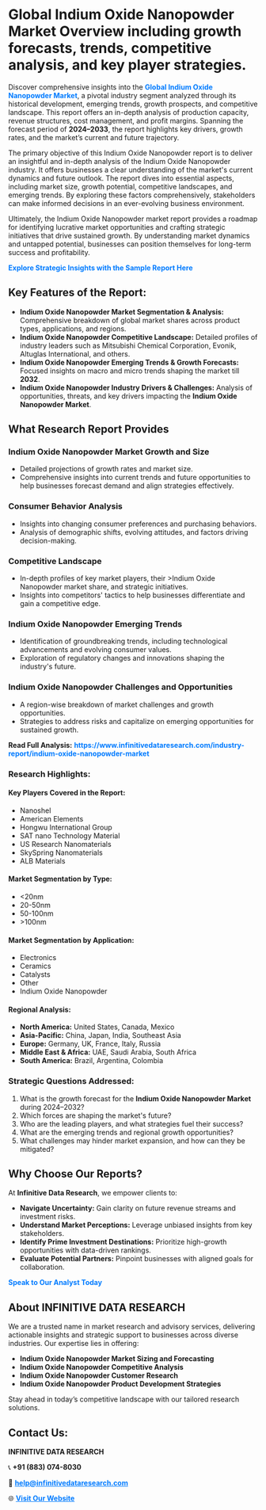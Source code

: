 <h1>Global Indium Oxide Nanopowder Market Overview including growth forecasts, trends, competitive analysis, and key player strategies.</h1>
<p>
Discover comprehensive insights into the 
<a href="https://www.infinitivedataresearch.com/industry-report/indium-oxide-nanopowder-market" rel="dofollow" style="color: #007BFF; text-decoration: none;"><strong>Global Indium Oxide Nanopowder Market</strong></a>, a pivotal industry segment analyzed through its historical development, emerging trends, growth prospects, and competitive landscape. This report offers an in-depth analysis of production capacity, revenue structures, cost management, and profit margins. Spanning the forecast period of <strong>2024–2033</strong>, the report highlights key drivers, growth rates, and the market’s current and future trajectory.
</p>
<p>
The primary objective of this Indium Oxide Nanopowder report is to deliver an insightful and in-depth analysis of the Indium Oxide Nanopowder industry. It offers businesses a clear understanding of the market's current dynamics and future outlook. The report dives into essential aspects, including market size, growth potential, competitive landscapes, and emerging trends. By exploring these factors comprehensively, stakeholders can make informed decisions in an ever-evolving business environment.
</p>
<p>
Ultimately, the Indium Oxide Nanopowder market report provides a roadmap for identifying lucrative market opportunities and crafting strategic initiatives that drive sustained growth. By understanding market dynamics and untapped potential, businesses can position themselves for long-term success and profitability.
</p>
<p>
<a href="https://www.infinitivedataresearch.com/request-sample/reportId=112565" style="color: #007BFF; text-decoration: none;"><strong>Explore Strategic Insights with the Sample Report Here</strong></a>
</p>

<h2>Key Features of the Report:</h2>
<ul>
<li><strong>Indium Oxide Nanopowder Market Segmentation & Analysis:</strong> Comprehensive breakdown of global market shares across product types, applications, and regions.</li>
<li><strong>Indium Oxide Nanopowder Competitive Landscape:</strong> Detailed profiles of industry leaders such as Mitsubishi Chemical Corporation, Evonik, Altuglas International, and others.</li>
<li><strong>Indium Oxide Nanopowder Emerging Trends & Growth Forecasts:</strong> Focused insights on macro and micro trends shaping the market till <strong>2032</strong>.</li>
<li><strong>Indium Oxide Nanopowder Industry Drivers & Challenges:</strong> Analysis of opportunities, threats, and key drivers impacting the <strong>Indium Oxide Nanopowder Market</strong>.</li>
</ul>

<h2>What Research Report Provides</h2>
<h3>Indium Oxide Nanopowder Market Growth and Size</h3>
<ul>
<li>Detailed projections of growth rates and market size.</li>
<li>Comprehensive insights into current trends and future opportunities to help businesses forecast demand and align strategies effectively.</li>
</ul>

<h3>Consumer Behavior Analysis</h3>
<ul>
<li>Insights into changing consumer preferences and purchasing behaviors.</li>
<li>Analysis of demographic shifts, evolving attitudes, and factors driving decision-making.</li>
</ul>

<h3>Competitive Landscape</h3>
<ul>
<li>In-depth profiles of key market players, their >Indium Oxide Nanopowder market share, and strategic initiatives.</li>
<li>Insights into competitors' tactics to help businesses differentiate and gain a competitive edge.</li>
</ul>

<h3>Indium Oxide Nanopowder Emerging Trends</h3>
<ul>
<li>Identification of groundbreaking trends, including technological advancements and evolving consumer values.</li>
<li>Exploration of regulatory changes and innovations shaping the industry's future.</li>
</ul>

<h3>Indium Oxide Nanopowder Challenges and Opportunities</h3>
<ul>
<li>A region-wise breakdown of market challenges and growth opportunities.</li>
<li>Strategies to address risks and capitalize on emerging opportunities for sustained growth.</li>
</ul>
<p><strong>Read Full Analysis:</strong> <a href="https://www.infinitivedataresearch.com/industry-report/indium-oxide-nanopowder-market" rel="dofollow" style="color: #007BFF; text-decoration: none;"><strong>https://www.infinitivedataresearch.com/industry-report/indium-oxide-nanopowder-market</strong></a></p>
<h3>Research Highlights:</h3>
<h4>Key Players Covered in the Report:</h4>
<ul><li>Nanoshel</li><li>American Elements</li><li>Hongwu International Group</li><li>SAT nano Technology Material</li><li>US Research Nanomaterials</li><li>SkySpring Nanomaterials</li><li>ALB Materials</li></ul>
<h4>Market Segmentation by Type:</h4>
<ul><li>&lt;20nm</li><li>20-50nm</li><li>50-100nm</li><li>&gt;100nm</li></ul>
<h4>Market Segmentation by Application:</h4>
<ul><li>Electronics</li><li>Ceramics</li><li>Catalysts</li><li>Other</li><li>Indium Oxide Nanopowder</li></ul>

<h4>Regional Analysis:</h4>
<ul>
<li><strong>North America:</strong> United States, Canada, Mexico</li>
<li><strong>Asia-Pacific:</strong> China, Japan, India, Southeast Asia</li>
<li><strong>Europe:</strong> Germany, UK, France, Italy, Russia</li>
<li><strong>Middle East & Africa:</strong> UAE, Saudi Arabia, South Africa</li>
<li><strong>South America:</strong> Brazil, Argentina, Colombia</li>
</ul>

<h3>Strategic Questions Addressed:</h3>
<ol>
<li>What is the growth forecast for the <strong>Indium Oxide Nanopowder Market</strong> during 2024–2032?</li>
<li>Which forces are shaping the market's future?</li>
<li>Who are the leading players, and what strategies fuel their success?</li>
<li>What are the emerging trends and regional growth opportunities?</li>
<li>What challenges may hinder market expansion, and how can they be mitigated?</li>
</ol>

<h2>Why Choose Our Reports?</h2>
<p>At <strong>Infinitive Data Research</strong>, we empower clients to:</p>
<ul>
<li><strong>Navigate Uncertainty:</strong> Gain clarity on future revenue streams and investment risks.</li>
<li><strong>Understand Market Perceptions:</strong> Leverage unbiased insights from key stakeholders.</li>
<li><strong>Identify Prime Investment Destinations:</strong> Prioritize high-growth opportunities with data-driven rankings.</li>
<li><strong>Evaluate Potential Partners:</strong> Pinpoint businesses with aligned goals for collaboration.</li>
</ul>
<p><a href="https://www.infinitivedataresearch.com/industry-report/indium-oxide-nanopowder-market" rel="dofollow" style="color: #007BFF; text-decoration: none;"><strong>Speak to Our Analyst Today</strong></a></p>

<h2>About INFINITIVE DATA RESEARCH</h2>
<p>We are a trusted name in market research and advisory services, delivering actionable insights and strategic support to businesses across diverse industries. Our expertise lies in offering:</p>
<ul>
<li><strong>Indium Oxide Nanopowder Market Sizing and Forecasting</strong></li>
<li><strong>Indium Oxide Nanopowder Competitive Analysis</strong></li>
<li><strong>Indium Oxide Nanopowder Customer Research</strong></li>
<li><strong>Indium Oxide Nanopowder Product Development Strategies</strong></li>
</ul>
<p>Stay ahead in today’s competitive landscape with our tailored research solutions.</p>

<h2>Contact Us:</h2>
<p><strong>INFINITIVE DATA RESEARCH</strong></p>
<p>📞 <strong>+91 (883) 074-8030</strong></p>
<p>📧 <strong><a href="mailto:help@infinitivedataresearch.com" style="color: #007BFF;">help@infinitivedataresearch.com</a></strong></p>
<p>🌐 <strong><a href="https://www.infinitivedataresearch.com" rel="dofollow" style="color: #007BFF;">Visit Our Website</a></strong></p>